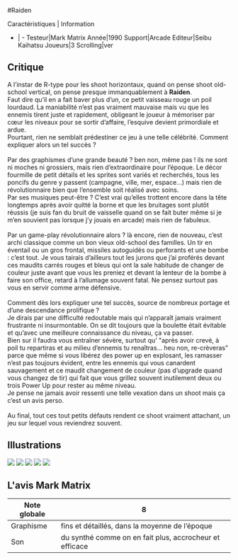 #Raiden

Caractéristiques | Information
- | -
Testeur|Mark Matrix
Année|1990
Support|Arcade
Editeur|Seibu Kaihatsu
Joueurs|3
Scrolling|ver

## Critique
A l’instar de R-type pour les shoot horizontaux, quand on pense shoot old-school vertical, on pense presque immanquablement à <b>Raiden</b>.<br/>Faut dire qu’il en a fait baver plus d’un, ce petit vaisseau rouge un poil lourdaud. La maniabilité n’est pas vraiment mauvaise mais vu que les ennemis tirent juste et rapidement, obligeant le joueur à mémoriser par cœur les niveaux pour se sortir d’affaire, l’esquive devient primordiale et ardue.<br/>Pourtant, rien ne semblait prédestiner ce jeu à une telle célébrité. Comment expliquer alors un tel succès ?<br/><br/>Par des graphismes d’une grande beauté ? ben non, même pas ! ils ne sont ni moches ni grossiers, mais rien d’extraordinaire pour l’époque. Le décor fourmille de petit détails et les sprites sont variés et recherchés, tous les poncifs du genre y passent (campagne, ville, mer, espace…) mais rien de révolutionnaire bien que l’ensemble soit réalisé avec soins.<br/>Par ses musiques peut-être ? C’est vrai qu’elles trottent encore dans la tête longtemps après avoir quitté la borne et que les bruitages sont plutôt réussis (je suis fan du bruit de vaisselle quand on se fait buter même si je m’en souvient pas lorsque j’y jouais en arcade) mais rien de fabuleux.<br/><br/>Par un game-play révolutionnaire alors ? là encore, rien de nouveau, c’est archi classique comme un bon vieux old-school des familles. Un tir en éventail ou un gros frontal, missiles autoguidés ou perforants et une bombe : c’est tout. Je vous tairais d’ailleurs tout les jurons que j’ai proférés devant ces maudits carrés rouges et bleus qui ont la sale habitude de changer de couleur juste avant que vous les preniez et devant la lenteur de la bombe à faire son office, retard à l’allumage souvent fatal. Ne pensez surtout pas vous en servir comme arme défensive.<br/><br/>Comment dès lors expliquer une tel succès, source de nombreux portage et d’une descendance prolifique ?<br/>Je dirais par une difficulté redoutable mais qui n’apparaît jamais vraiment frustrante ni insurmontable. On se dit toujours que la boulette était évitable et qu’avec une meilleure connaissance du niveau, ça va passer. <br/>Bien sur il faudra vous entraîner sévère, surtout qu’ "après avoir crevé, à poil tu repartiras et au milieu d’ennemis tu renaîtras… heu non, re-crèveras" parce que même si vous libérez des power up en explosant, les ramasser n’est pas toujours évident, entre les ennemis qui vous canardent sauvagement et ce maudit changement de couleur (pas d’upgrade quand vous changez de tir) qui fait que vous grillez souvent inutilement deux ou trois Power Up pour rester au même niveau. <br/>Je pense ne jamais avoir ressenti une telle vexation dans un shoot mais ça c’est un avis perso.<br/><br/>Au final, tout ces tout petits défauts rendent ce shoot vraiment attachant, un jeu sur lequel vous reviendrez souvent.

## Illustrations
![](http://www.shmup.com/images/thumbs/img_fiche_1_40.gif)
![](http://www.shmup.com/images/thumbs/img_fiche_2_40.gif)
![](http://www.shmup.com/images/thumbs/img_fiche_3_40.gif)
![](http://www.shmup.com/images/thumbs/img_fiche_4_40.gif)
![](http://www.shmup.com/images/thumbs/)

## L'avis Mark Matrix
Note globale|8
-|-
Graphisme|fins et détaillés, dans la moyenne de l’époque
Son|du synthé comme on en fait plus, accrocheur et efficace
